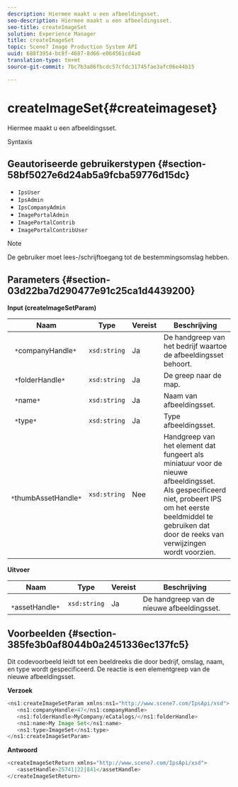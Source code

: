 ```yaml
---
description: Hiermee maakt u een afbeeldingsset.
seo-description: Hiermee maakt u een afbeeldingsset.
seo-title: createImageSet
solution: Experience Manager
title: createImageSet
topic: Scene7 Image Production System API
uuid: 688f3954-bc8f-4687-8d66-e064561cd4a0
translation-type: tm+mt
source-git-commit: 7bc7b3a86fbcdc57cfdc31745fae3afc06e44b15

---
```



# createImageSet{#createimageset}

Hiermee maakt u een afbeeldingsset.

Syntaxis

## Geautoriseerde gebruikerstypen {#section-58bf5027e6d24ab5a9fcba59776d15dc}

* `IpsUser`
* `IpsAdmin`
* `IpsCompanyAdmin`
* `ImagePortalAdmin`
* `ImagePortalContrib`
* `ImagePortalContribUser`

>[!NOTE]
>
>De gebruiker moet lees-/schrijftoegang tot de bestemmingsomslag hebben.

## Parameters {#section-03d22ba7d290477e91c25ca1d4439200}

**Input (createImageSetParam)**

| Naam | Type | Vereist | Beschrijving |
|---|---|---|---|
| ` *`companyHandle`*` | `xsd:string` | Ja | De handgreep van het bedrijf waartoe de afbeeldingsset behoort. |
| ` *`folderHandle`*` | `xsd:string` | Ja | De greep naar de map. |
| ` *`name`*` | `xsd:string` | Ja | Naam van afbeeldingsset. |
| ` *`type`*` | `xsd:string` | Ja | Type afbeeldingsset. |
| ` *`thumbAssetHandle`*` | `xsd:string` | Nee | Handgreep van het element dat fungeert als miniatuur voor de nieuwe afbeeldingsset. Als gespecificeerd niet, probeert IPS om het eerste beeldmiddel te gebruiken dat door de reeks van verwijzingen wordt voorzien. |

**Uitvoer**

| Naam | Type | Vereist | Beschrijving |
|---|---|---|---|
| ` *`assetHandle`*` | `xsd:string` | Ja | De handgreep van de nieuwe afbeeldingsset. |

## Voorbeelden {#section-385fe3b0af8044b0a2451336ec137fc5}

Dit codevoorbeeld leidt tot een beeldreeks die door bedrijf, omslag, naam, en type wordt gespecificeerd. De reactie is een elementgreep van de nieuwe afbeeldingsset.

**Verzoek**

```java
<ns1:createImageSetParam xmlns:ns1="http://www.scene7.com/IpsApi/xsd">
   <ns1:companyHandle>47</ns1:companyHandle>
   <ns1:folderHandle>MyCompany/eCatalogs/</ns1:folderHandle>
   <ns1:name>My Image Set</ns1:name>
   <ns1:type>ImageSet</ns1:type>
</ns1:createImageSetParam>
```

**Antwoord**

```java
<createImageSetReturn xmlns="http://www.scene7.com/IpsApi/xsd">
   <assetHandle>25741|22|841</assetHandle>
</createImageSetReturn>
```

